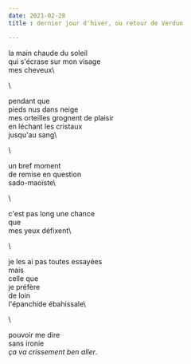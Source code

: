 ```yaml
---
date: 2021-02-28
title : dernier jour d'hiver, ou retour de Verdun

---
```


la main chaude du soleil\
qui s'écrase sur mon visage\
mes cheveux\

\

pendant que\
pieds nus dans neige\
mes orteilles grognent de plaisir\
en léchant les cristaux\
jusqu'au sang\

\

un bref moment\
de remise en question\
sado-maoïste\

\

c'est pas long une chance\
que\
mes yeux défixent\

\

je les ai pas toutes essayées\
mais\
celle que\
je préfère\
de loin\
l'épanchide ébahissale\

\

pouvoir me dire\
sans ironie\
*ça va crissement ben aller*.

